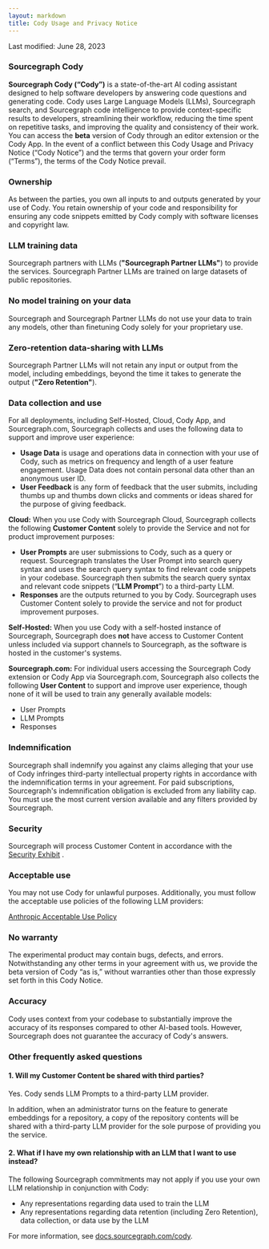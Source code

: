 ```yaml
---
layout: markdown
title: Cody Usage and Privacy Notice
---
```


Last modified: June 28, 2023


### Sourcegraph Cody
**Sourcegraph Cody (“Cody”)** is a state-of-the-art AI coding assistant designed to help software developers by answering code questions and generating code. Cody uses Large Language Models (LLMs), Sourcegraph search, and Sourcegraph code intelligence to provide context-specific results to developers, streamlining their workflow, reducing the time spent on repetitive tasks, and improving the quality and consistency of their work. You can access the **beta** version of Cody through an editor extension or the Cody App. In the event of a conflict between this Cody Usage and Privacy Notice (“Cody Notice”) and the terms that govern your order form (“Terms”), the terms of the Cody Notice prevail. 

### Ownership
As between the parties, you own all inputs to and outputs generated by your use of Cody. You retain ownership of your code and responsibility for ensuring any code snippets emitted by Cody comply with software licenses and copyright law. 

### LLM training data
Sourcegraph partners with LLMs (**"Sourcegraph Partner LLMs"**) to provide the services. Sourcegraph Partner LLMs are trained on large datasets of public repositories. 

### No model training on your data
Sourcegraph and Sourcegraph Partner LLMs do not use your data to train any models, other than finetuning Cody solely for your proprietary use.

### Zero-retention data-sharing with LLMs
Sourcegraph Partner LLMs will not retain any input or output from the model, including embeddings, beyond the time it takes to generate the output (**"Zero Retention"**).

### Data collection and use 
For all deployments, including Self-Hosted, Cloud, Cody App, and Sourcegraph.com, Sourcegraph collects and uses the following data to support and improve user experience:
- **Usage Data** is usage and operations data in connection with your use of Cody, such as metrics on frequency and length of a user feature engagement. Usage Data does not contain personal data other than an anonymous user ID.
- **User Feedback** is any form of feedback that the user submits, including thumbs up and thumbs down clicks and comments or ideas shared for the purpose of giving feedback.

**Cloud:** When you use Cody with Sourcegraph Cloud, Sourcegraph collects the following **Customer Content** solely to provide the Service and not for product improvement purposes:
- **User Prompts** are user submissions to Cody, such as a query or request. Sourcegraph translates the User Prompt into search query syntax and uses the search query syntax to find relevant code snippets in your codebase. Sourcegraph then submits the search query syntax and relevant code snippets  (“**LLM Prompt**”) to a third-party LLM. 
- **Responses** are the outputs returned to you by Cody. 
Sourcegraph uses Customer Content solely to provide the service and not for product improvement purposes. 

**Self-Hosted:** When you use Cody with a self-hosted instance of Sourcegraph, Sourcegraph does **not** have access to Customer Content unless included via support channels to Sourcegraph, as the software is hosted in the customer's systems. 

**Sourcegraph.com:** For individual users accessing the Sourcegraph Cody extension or Cody App via Sourcegraph.com, Sourcegraph also collects the following **User Content** to support and improve user experience, though none of it will be used to train any generally available models:
- User Prompts
- LLM Prompts
- Responses

### Indemnification
Sourcegraph shall indemnify you against any claims alleging that your use of Cody infringes third-party intellectual property rights in accordance with the indemnification terms in your agreement. For paid subscriptions, Sourcegraph's indemnification obligation is excluded from any liability cap. You must use the most current version available and any filters provided by Sourcegraph.

### Security
Sourcegraph will process Customer Content in accordance with the [Security Exhibit](https://about.sourcegraph.com/security-exhibit.pdf) .

### Acceptable use
You may not use Cody for unlawful purposes. Additionally, you must follow the acceptable use policies of the following LLM providers:

[Anthropic Acceptable Use Policy](https://www.anthropic.com/aup)

### No warranty
The experimental product may contain bugs, defects, and errors. Notwithstanding any other terms in your agreement with us, we provide the beta version of Cody “as is,” without warranties other than those expressly set forth in this Cody Notice. 

### Accuracy
Cody uses context from your codebase to substantially improve the accuracy of its responses compared to other AI-based tools. However, Sourcegraph does not guarantee the accuracy of Cody's answers. 


### Other frequently asked questions

#### 1. Will my Customer Content be shared with third parties?

Yes. Cody sends LLM Prompts to a third-party LLM provider. 
    
In addition, when an administrator turns on the feature to generate embeddings for a repository, a copy of the repository contents will be shared with a third-party LLM provider for the sole purpose of providing you the service.

#### 2. What if I have my own relationship with an LLM that I want to use instead? 
The following Sourcegraph commitments may not apply if you use your own LLM relationship in conjunction with Cody: 
- Any representations regarding data used to train the LLM
- Any representations regarding data retention (including Zero Retention), data collection, or data use by the LLM

For more information, see [docs.sourcegraph.com/cody](https://docs.sourcegraph.com/cody).

